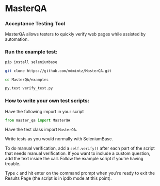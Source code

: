 # MasterQA

### Acceptance Testing Tool
MasterQA allows testers to quickly verify web pages while assisted by automation.

### Run the example test:
```bash
pip install seleniumbase

git clone https://github.com/mdmintz/MasterQA.git

cd MasterQA/examples

py.test verify_test.py
```

### How to write your own test scripts:

Have the following import in your script
```python
from master_qa import MasterQA
```

Have the test class import ``MasterQA``.

Write tests as you would normally with SeleniumBase.

To do manual verification, add a ``self.verify()`` after each part of the script that needs manual verification. If you want to include a custom question, add the text inside the call. Follow the example script if you're having trouble.

Type ``c`` and hit enter on the command prompt when you're ready to exit the Results Page (the script is in ipdb mode at this point).
